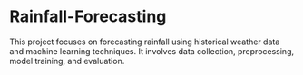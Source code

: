 # Rainfall-Forecasting
This project focuses on forecasting rainfall  using historical weather data and machine learning techniques. It involves data collection, preprocessing, model training, and evaluation.
